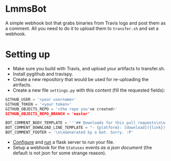 # LmmsBot
A simple webhook bot that grabs binaries from Travis logs and post them as a comment. All you need to do it to upload them to `transfer.sh` and set a webhook.

# Setting up 
- Make sure you build with Travis, and upload your artifacts to transfer.sh.
- Install pygithub and travispy. 
- Create a new repository that would be used for re-uploading the atrifacts.
- Create a new file `settings.py` with this content (fill the requested fields):
```python
GITHUB_USER = '<your username>'
GITHUB_TOKEN = '<your token>'
GITHUB_OBJECTS_REPO = '<the repo you've created>'
GITHUB_OBJECTS_REPO_BRANCH = 'master'

BOT_COMMENT_BODY_TEMPLATE = '''## Downloads for this pull requests\n\n'''
BOT_COMMENT_DOWNLOAD_LINE_TEMPLATE = "- {platform}: [download]({link}).\n"
BOT_COMMENT_FOOTER = '\n\nGenerated by a bot. Sorry. :P'
```
- [Configure](http://flask.pocoo.org/docs/1.0/installation/) and [run](http://flask.pocoo.org/docs/1.0/quickstart/) a flask server to run your file. 
- Setup a webhook for the `Statuses` events *as a json document* (the default is not json for some strange reason).
